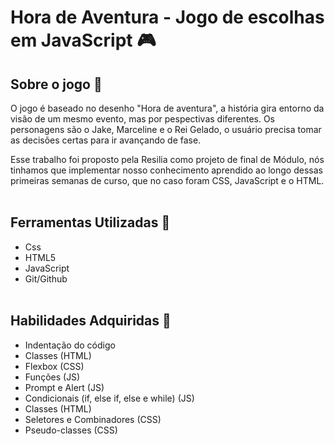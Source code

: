<h1>Hora de Aventura - Jogo de escolhas em JavaScript 🎮
</h1>

<h2>Sobre o jogo 📕</h2>

<p> O jogo é baseado no desenho "Hora de aventura", a história gira entorno da visão de um mesmo evento, mas por pespectivas diferentes. Os personagens são o Jake, Marceline e o Rei Gelado, o usuário precisa tomar as decisões certas para ir avançando de fase. </p> 
<p> Esse trabalho foi proposto pela Resilia como projeto de final de Módulo, nós tinhamos que implementar nosso conhecimento aprendido ao longo dessas primeiras semanas de curso, que no caso foram CSS, JavaScript e o HTML.
<br><br>

<h2> Ferramentas Utilizadas 🔨</h2>

- Css
- HTML5
- JavaScript
- Git/Github
<br><br>

<h2> Habilidades Adquiridas 👊 </h2>

- Indentação do código
- Classes (HTML)
- Flexbox (CSS)
- Funções (JS)
- Prompt e Alert (JS)
- Condicionais (if, else if, else e while) (JS)
- Classes (HTML)
- Seletores e Combinadores (CSS)
- Pseudo-classes (CSS)






